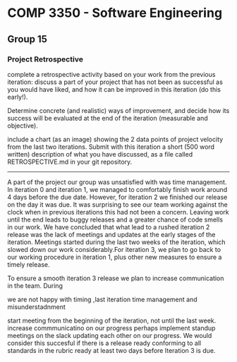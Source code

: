 # COMP 3350 - Software Engineering
## Group 15
### Project Retrospective

complete a retrospective activity based on your work from the previous iteration: discuss a part of your project that has not been as successful as you would have liked, and how it can be improved in this iteration (do this early!). 

Determine concrete (and realistic) ways of improvement, and decide how its success will be evaluated at the end of the iteration (measurable and objective).

include a chart (as an image) showing the 2 data points of project velocity from the last two iterations. Submit with this iteration a short (500 word written) description of what you have discussed, as a file called RETROSPECTIVE.md in your git repository.

-----------------------------------------------

A part of the project our group was unsatisfied with was time management. In iteration 0 and iteration 1, we managed to comfortably finish work around 4 days before the due date. However, for iteration 2 we finished our release on the day it was due. It was surprising to see our team working against the clock when in previous iterations this had not been a concern. Leaving work until the end leads to buggy releases and a greater chance of code smells in our work. We have concluded that what lead to a rushed iteration 2 release was the lack of meetings and updates at the early stages of the iteration. Meetings started during the last two weeks of the iteration, which slowed down our work considerably.For iteration 3, we plan to go back to our working procedure in iteration 1, plus other new measures to ensure a timely release.

To ensure a smooth iteration 3 release we plan to increase communication in the team. During 

we are not happy with timing ,last iteration time management and misunderstadnment

start meeting from the beginning of the iteration, not until the last week. increase commmunicatino on our progress perhaps implement standup meetings on the slack updating each other on our progress. We would consider this succesful if there is a release ready conforming to all standards in the rubric ready at least two days before Iteration 3 is due.
